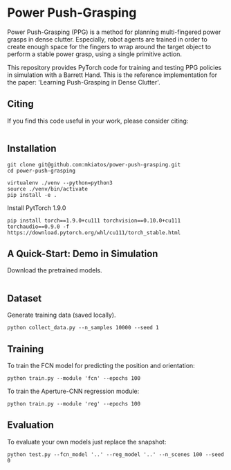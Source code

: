 # Power Push-Grasping

Power Push-Grasping (PPG) is a method for planning multi-fingered power grasps in dense clutter. Especially, robot agents are trained in order to create enough space for the fingers to
wrap around the target object to perform a stable power grasp, using a single primitive action.

This repository provides PyTorch code for training and testing PPG policies in simulation with a Barrett Hand. This is the reference implementation for the paper: 'Learning Push-Grasping in Dense Clutter'.

## Citing
If you find this code useful in your work, please consider citing:
```shell

```

## Installation
```shell
git clone git@github.com:mkiatos/power-push-grasping.git
cd power-push-grasping

virtualenv ./venv --python=python3
source ./venv/bin/activate
pip install -e .
```

Install PytTorch 1.9.0
```shell
pip install torch==1.9.0+cu111 torchvision==0.10.0+cu111 torchaudio==0.9.0 -f https://download.pytorch.org/whl/cu111/torch_stable.html
```

## A Quick-Start: Demo in Simulation

Download the pretrained models.
```commandline

```


## Dataset
Generate training data (saved locally).
```commandline
python collect_data.py --n_samples 10000 --seed 1
```

## Training
To train the FCN model for predicting the position and orientation:
```commandline
python train.py --module 'fcn' --epochs 100
```

To train the Aperture-CNN regression module:
```commandline
python train.py --module 'reg' --epochs 100
```

## Evaluation
To evaluate your own models just replace the snapshot:
```commandline
python test.py --fcn_model '..' --reg_model '..' --n_scenes 100 --seed 0
```